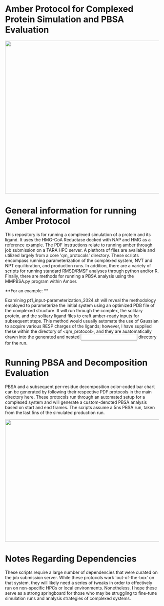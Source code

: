 # Amber Protocol for Complexed Protein Simulation and PBSA Evaluation 
<img src="https://github.com/user-attachments/assets/41cbbb8f-83e7-4fe9-b25a-1a5d1019caa7" width=900 height=500>

# General information for running Amber Protocol

This repository is for running a complexed simulation of a protein and its ligand. It uses the HMG-CoA Reductase docked with NAP and HMG as a reference example. The PDF instructions relate to running amber through job submission on a TARA HPC server. A plethora of files are available and utilized largely from a core 'qm_protocols' directory. These scripts encompass running parameterization of the complexed system, NVT and NPT equilibration, and production runs. In addition, there are a variety of scripts for running standard RMSD/RMSF analyses through python and/or R. Finally, there are methods for running a PBSA analysis using the MMPBSA.py program within Amber. 

**For an example: **

Examining pt1_input-parameterization_2024.sh will reveal the methodology employed to parameterize the initial system using an optimized PDB file of the complexed structure. It will run through the complex, the solitary protein, and the solitary ligand files to craft amber-ready inputs for subsequent steps. This method would usually automate the use of Gaussian to acquire various RESP charges of the ligands; however, I have supplied these within the <ligfiles> directory of <qm_protocol>, and they are auatomatically drawn into the generated and nested <input> directory for the run. 

# Running PBSA and Decomposition Evaluation

PBSA and a subsequent per-residue decomposition color-coded bar chart can be generated by following their respective PDF protocols in the main directory here. These protocols run through an automated setup for a complexed system and will generate a custom-denoted PBSA analysis based on start and end frames. The scripts assume a 5ns PBSA run, taken from the last 5ns of the simulated production run. 

<img src="https://github.com/user-attachments/assets/bd1116eb-8325-454f-b14d-32e57a4aafa1" width=700 height=400>

# Notes Regarding Dependencies
These scripts require a large number of dependencies that were curated on the job submission server. While these protocols work 'out-of-the-box' on that system, they will likely need a series of tweaks in order to effectively run on non-specific HPCs or local environments. Nonetheless, I hope these serve as a strong springboard for those who may be struggling to fine-tune simulation runs and analysis strategies of complexed systems. 

